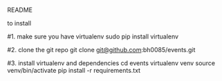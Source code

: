 README

to install 

#1. make sure you have virtualenv
sudo pip install virtualenv

#2. clone the git repo
git clone git@github.com:bh0085/events.git

#3. install virtualenv and dependencies
cd events
virtualenv venv
source venv/bin/activate
pip install -r requirements.txt



